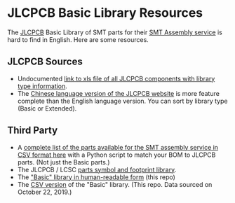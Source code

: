# JLCPCB Basic Library Resources

The [JLCPCB](https://jlcpcb.com/) Basic Library of SMT parts for their [SMT Assembly service](https://jlcpcb.com/smt-assembly) is hard to find in English. Here are some resources.

## JLCPCB Sources

* Undocumented [link to xls file of all JLCPCB components with library type information](https://jlcpcb.com/video/jlcsmt_parts_library.xls).
* The [Chinese language version of the JLCPCB website](https://www.sz-jlc.com/portal/smtComponentList.html) is more feature complete than the English language version. You can sort by library type (Basic or Extended).

## Third Party

* A [complete list of the parts available for the SMT assembly service in CSV format here](https://github.com/NiklasFauth/jlcsmt-kicad-converter) with a Python script to match your BOM to JLCPCB parts. (Not just the Basic parts.)
* The JLCPCB / LCSC [parts symbol and footprint library](https://gitee.com/JLC_SMT/JLCSMT_LIB.git).
* The ["Basic" library in human-readable form](BasicLibrary.md) (this repo)
* The [CSV version](JLCPCB%20Basic%20SMT%20Components.csv) of the "Basic" library. (This repo. Data sourced on October 22, 2019.)

